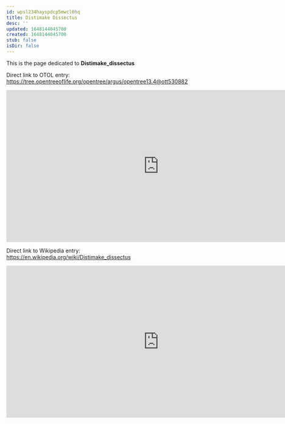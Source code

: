 ```yaml
---
id: wpsl234hayspdcp5mwcl0hq
title: Distimake Dissectus
desc: ''
updated: 1648144045700
created: 1648144045700
stub: false
isDir: false
---
```

This is the page dedicated to **Distimake_dissectus**


Direct link to OTOL entry: https://tree.opentreeoflife.org/opentree/argus/opentree13.4@ott530882



<html>
    <body>
    <iframe src="https://tree.opentreeoflife.org/opentree/argus/opentree13.4@ott530882"
    width="800" height="400" frameborder="0" allowfullscreen> </iframe>
    </body>
</html>
    


Direct link to Wikipedia entry: https://en.wikipedia.org/wiki/Distimake_dissectus



<html>
    <body>
    <iframe src="https://en.wikipedia.org/wiki/Distimake_dissectus"
    width="800" height="400" frameborder="0" allowfullscreen> </iframe>
    </body>
</html>
    
